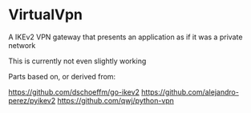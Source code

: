 # VirtualVpn
A IKEv2 VPN gateway that presents an application as if it was a private network

This is currently not even slightly working

Parts based on, or derived from:

https://github.com/dschoeffm/go-ikev2
https://github.com/alejandro-perez/pyikev2
https://github.com/qwj/python-vpn

